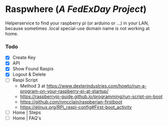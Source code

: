 # Raspwhere (_A FedExDay Project_)
Helperservice to find your raspberry pi (or arduino or ...) in your LAN, because sometimes  .local special-use domain name is not working at home.

### Todo

- [x] Create Key
- [x] API
- [x] Show Found Raspis
- [x] Logout & Delete
- [ ] Raspi Script
  - Method 3 at https://www.dexterindustries.com/howto/run-a-program-on-your-raspberry-pi-at-startup/
  - https://raspberrypi-guide.github.io/programming/run-script-on-boot
  - https://github.com/nmcclain/raspberian-firstboot
  - https://elinux.org/RPi_raspi-config#First-boot_activity
- [ ] Home | Steps
- [ ] Home | FAQ's
